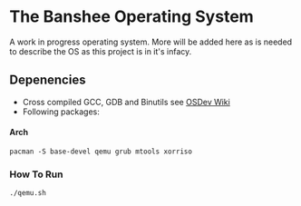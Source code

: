 # The Banshee Operating System
A work in progress operating system. More will be added here as is needed
to describe the OS as this project is in it's infacy.

## Depenencies
* Cross compiled GCC, GDB and Binutils see [OSDev Wiki](https://wiki.osdev.org/GCC_Cross-Compiler)
* Following packages:
#### Arch
```shell
pacman -S base-devel qemu grub mtools xorriso
```

### How To Run
```shell
./qemu.sh
```
